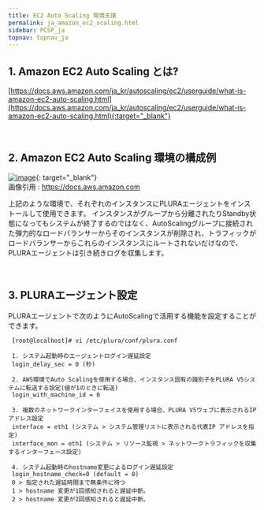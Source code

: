 ```yaml
---
title: EC2 Auto Scaling 環境支援
permalink: ja_amazon_ec2_scaling.html
sidebar: PCSP_ja
topnav: topnav_ja
---
```


## 1. Amazon EC2 Auto Scaling とは?  
[https://docs.aws.amazon.com/ja_kr/autoscaling/ec2/userguide/what-is-amazon-ec2-auto-scaling.html](https://docs.aws.amazon.com/ja_kr/autoscaling/ec2/userguide/what-is-amazon-ec2-auto-scaling.html){:target="_blank"}

<br />

## 2. Amazon EC2 Auto Scaling 環境の構成例

[![image](/docs/images/Public_Cloud/ec2_autoscaling/01.png)](/docs/images/Public_Cloud/ec2_autoscaling/01.png){: target="_blank"}  
画像引用 : https://docs.aws.amazon.com

上記のような環境で、それぞれのインスタンスにPLURAエージェントをインストールして使用できます。
インスタンスがグループから分離されたりStandby状態になってもシステムが終了するのではなく、AutoScalingグループに接続された弾力的なロードバランサーからそのインスタンスが削除され、トラフィックがロードバランサーからこれらのインスタンスにルートされないだけなので、PLURAエージェントは引き続きログを収集します。

<br />

## 3. PLURAエージェント設定

PLURAエージェントで次のようにAutoScalingで活用する機能を設定することができます。

     [root@localhost]# vi /etc/plura/conf/plura.conf

     1. システム起動時のエージェントログイン遅延設定
     login_delay_sec = 0 (秒)

     2. AWS環境でAuto Scalingを使用する場合、インスタンス固有の識別子をPLURA V5システムに転送する設定(値が1のときに転送)
     login_with_machine_id = 0

     3. 複数のネットワークインターフェイスを使用する場合、PLURA V5ウェブに表示されるIPアドレス設定 
     interface = eth1 (システム > システム管理リストに表示される代表IP アドレスを指定)  
     interface_mon = eth1 (システム > リソース監視 > ネットワークトラフィックを収集するインターフェース設定)
      
     4. システム起動時のhostname変更によるログイン遅延設定
     login_hostname_check=0 (default = 0)  
     0 > 指定された遅延時間まで無条件に待つ  
     1 > hostname 変更が1回感知されると遅延中断。
     2 > hostname 変更が2回感知されると遅延中断。